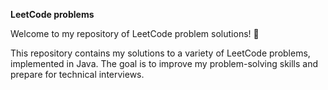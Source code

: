 **LeetCode problems**

Welcome to my repository of LeetCode problem solutions! 🚀  



This repository contains my solutions to a variety of LeetCode problems, implemented in Java. The goal is to improve my problem-solving skills and prepare for technical interviews. 



